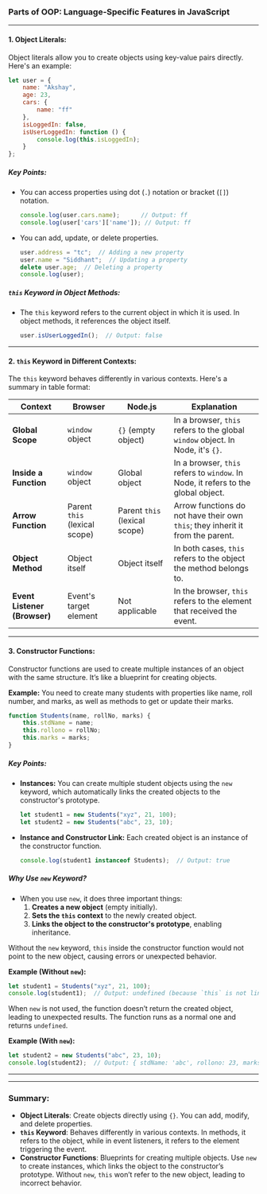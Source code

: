 ### **Parts of OOP: Language-Specific Features in JavaScript**

---

#### **1. Object Literals:**

Object literals allow you to create objects using key-value pairs directly. Here's an example:

```js
let user = {
    name: "Akshay",
    age: 23,
    cars: {
        name: "ff"
    },
    isLoggedIn: false,
    isUserLoggedIn: function () {
        console.log(this.isLoggedIn);
    }
};
```

##### **Key Points:**
- You can access properties using dot (`.`) notation or bracket (`[]`) notation.
    ```js
    console.log(user.cars.name);      // Output: ff
    console.log(user['cars']['name']); // Output: ff
    ```
- You can add, update, or delete properties.
    ```js
    user.address = "tc";  // Adding a new property
    user.name = "Siddhant";  // Updating a property
    delete user.age;  // Deleting a property
    console.log(user);
    ```

##### **`this` Keyword in Object Methods:**
- The `this` keyword refers to the current object in which it is used. In object methods, it references the object itself.
    ```js
    user.isUserLoggedIn();  // Output: false
    ```

---

#### **2. `this` Keyword in Different Contexts:**

The `this` keyword behaves differently in various contexts. Here's a summary in table format:

| **Context**                | **Browser**                   | **Node.js**                 | **Explanation**                                                                  |
|----------------------------|-------------------------------|-----------------------------|----------------------------------------------------------------------------------|
| **Global Scope**            | `window` object               | `{}` (empty object)          | In a browser, `this` refers to the global `window` object. In Node, it's `{}`.   |
| **Inside a Function**       | `window` object               | Global object                | In a browser, `this` refers to `window`. In Node, it refers to the global object.|
| **Arrow Function**          | Parent `this` (lexical scope) | Parent `this` (lexical scope)| Arrow functions do not have their own `this`; they inherit it from the parent.   |
| **Object Method**           | Object itself                 | Object itself                | In both cases, `this` refers to the object the method belongs to.                |
| **Event Listener (Browser)**| Event's target element        | Not applicable               | In the browser, `this` refers to the element that received the event.            |

---

#### **3. Constructor Functions:**

Constructor functions are used to create multiple instances of an object with the same structure. It’s like a blueprint for creating objects.

**Example:**
You need to create many students with properties like name, roll number, and marks, as well as methods to get or update their marks.

```js
function Students(name, rollNo, marks) {
    this.stdName = name;
    this.rollono = rollNo;
    this.marks = marks;
}
```

##### **Key Points:**
- **Instances:** You can create multiple student objects using the `new` keyword, which automatically links the created objects to the constructor's prototype.
    ```js
    let student1 = new Students("xyz", 21, 100);
    let student2 = new Students("abc", 23, 10);
    ```
- **Instance and Constructor Link:** Each created object is an instance of the constructor function.
    ```js
    console.log(student1 instanceof Students);  // Output: true
    ```


##### **Why Use `new` Keyword?**

- When you use `new`, it does three important things:
  1. **Creates a new object** (empty initially).
  2. **Sets the `this` context** to the newly created object.
  3. **Links the object to the constructor's prototype**, enabling inheritance.

Without the `new` keyword, `this` inside the constructor function would not point to the new object, causing errors or unexpected behavior.

**Example (Without `new`):**

```js
let student1 = Students("xyz", 21, 100);
console.log(student1);  // Output: undefined (because `this` is not linked)
```

When `new` is not used, the function doesn’t return the created object, leading to unexpected results. The function runs as a normal one and returns `undefined`.

**Example (With `new`):**

```js
let student2 = new Students("abc", 23, 10);
console.log(student2);  // Output: { stdName: 'abc', rollono: 23, marks: 10 }
```

---


---

### **Summary:**

- **Object Literals**: Create objects directly using `{}`. You can add, modify, and delete properties.
- **`this` Keyword**: Behaves differently in various contexts. In methods, it refers to the object, while in event listeners, it refers to the element triggering the event.
- **Constructor Functions**: Blueprints for creating multiple objects. Use `new` to create instances, which links the object to the constructor’s prototype. Without `new`, `this` won’t refer to the new object, leading to incorrect behavior.
